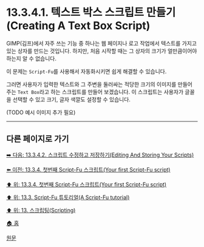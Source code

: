 # 13.3.4.1. 텍스트 박스 스크립트 만들기(Creating A Text Box Script)
GIMP(김프)에서 자주 쓰는 기능 중 하나는 웹 페이지나 로고 작업에서 텍스트를 가지고 있는 상자를 만드는 것입니다. 하지만, 처음 시작할 때는 그 상자의 크기가 얼만큼이어야 하는지 알 수 없습니다. 

이 문제는 `Script-Fu`를 사용해서 자동화시키면 쉽게 해결할 수 있습니다.

그러면 사용자가 입력한 텍스트와 그 주변을 둘러싸는 적당한 크기의 이미지를 만들어 주는 `Text Box`라고 하는 스크립트를 만들어 보겠습니다. 이 스크립트는 사용자가 글꼴을 선택할 수 있고 크기, 글자 색깔도 설정할 수 있습니다.

(TODO 예시 이미지 추가 필요)

***

## 다른 페이지로 가기

[➡️ 다음: 13.3.4.2. 스크립트 수정하고 저장하기(Editing And Storing Your Scripts)](./13-03-04-02-editing_and_storing_your_scripts.md)

[⬅️ 이전: 13.3.4. 첫번째 Script-Fu 스크립트(Your first Script-Fu script)](./13-03-04-00-your-first-script-fu-script.md)

[⬆️ 위: 13.3.4. 첫번째 Script-Fu 스크립트(Your first Script-Fu script)](./13-03-04-00-your-first-script-fu-script.md)

[⬆️ 위: 13.3. Script-Fu 튜토리얼(A Script-Fu tutorial)](./13-03-00-a-script-fu-tutorial.md)

[⬆️ 위: 13. 스크립팅(Scripting)](./13-00-scripting.md)

[🏠 홈](./00-home.md)

[원문](https://docs.gimp.org/2.10/ko/gimp-using-script-fu-tutorial-first-script.html#idm9832)
